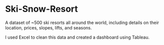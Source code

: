 # Ski-Snow-Resort
A dataset of ~500 ski resorts all around the world, including details on their location, prices, slopes, lifts, and seasons.

I used Excel to clean this data and created a dashboard using Tableau.
